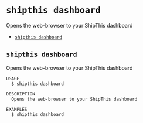`shipthis dashboard`
====================

Opens the web-browser to your ShipThis dashboard

* [`shipthis dashboard`](#shipthis-dashboard)

## `shipthis dashboard`

Opens the web-browser to your ShipThis dashboard

```
USAGE
  $ shipthis dashboard

DESCRIPTION
  Opens the web-browser to your ShipThis dashboard

EXAMPLES
  $ shipthis dashboard
```
